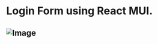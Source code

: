# Login Form using React MUI.

## ![Image]([https://github.com/dhruvmaindola227/Web-Dev-practice/blob/master/react-mui/ss1.png])

